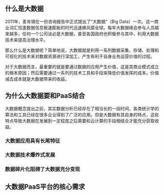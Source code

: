 ## 什么是大数据

2011年，麦肯锡在一份咨询报告中正式提出了“大数据”（Big Data）一次。这一商业词汇恰逢数据信息极速膨胀的时代迅速蜂风靡全球。每年大数据峰会参与人员越来越多，任何一个公司谈必是大数据，甚至各国政府也积极参与其中，利用大数据技术来提高治理水平。

那么什么是大数据呢？简单地说，大数据就是利用一系列数据采集、存储、处理和可视化的技术来对数据资源进行深加工，产生有利于自身业务运营价值的过程。

对于大数据而言，最重要的就是要通过数据的应用产生价值，这是其商业模式成立的根本原因；然后需要通过一系列的技术工具和手段来降低价值发挥的成本。价值减去成本就是大数据带来的收益。

## 为什么大数据要和PaaS结合

大数据概念提出之前，其实数据分析已经存在了相当长的一段时间，各类统计学的算法和工具已经在很多企业得到了广泛的应用。但是大数据有其自身的特点，这些特点导致大数据在发展到一定程度之后需要和云计算的手段相结合才能充分获取收益。

### 大数据应用具有长尾特征

### 大数据技术爆炸式发展

### 数据碎片化阻碍了大数据充分变现

## 大数据PaaS平台的核心需求

